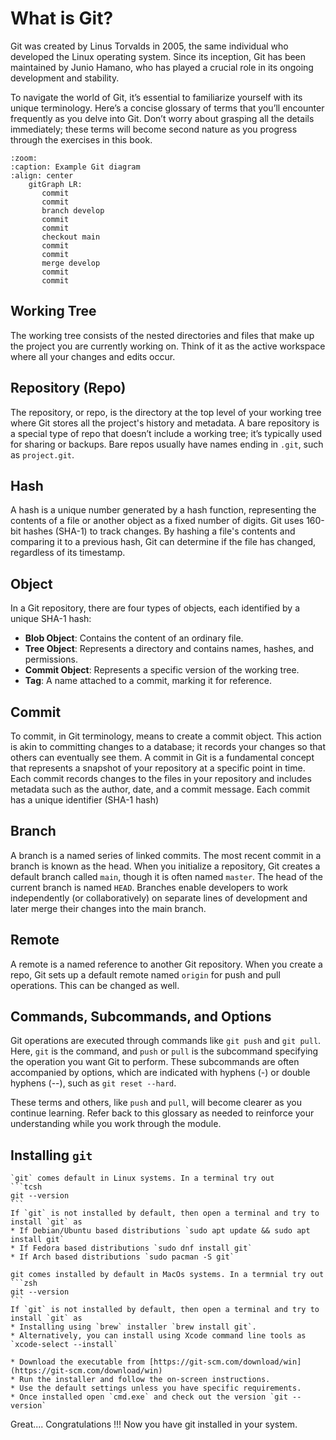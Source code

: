 # What is Git?

Git was created by Linus Torvalds in 2005, the same individual who developed the Linux operating system. Since its inception, Git has been maintained by Junio Hamano, who has played a crucial role in its ongoing development and stability.

To navigate the world of Git, it’s essential to familiarize yourself with its unique terminology. Here’s a concise glossary of terms that you’ll encounter frequently as you delve into Git. Don’t worry about grasping all the details immediately; these terms will become second nature as you progress through the exercises in this book.


```{mermaid} 
:zoom:
:caption: Example Git diagram
:align: center
    gitGraph LR:
       commit
       commit
       branch develop
       commit
       commit
       checkout main
       commit
       commit
       merge develop
       commit
       commit
```


## **Working Tree**
The working tree consists of the nested directories and files that make up the project you are currently working on. Think of it as the active workspace where all your changes and edits occur.

## **Repository (Repo)**
The repository, or repo, is the directory at the top level of your working tree where Git stores all the project's history and metadata. A bare repository is a special type of repo that doesn’t include a working tree; it’s typically used for sharing or backups. Bare repos usually have names ending in `.git`, such as `project.git`.

## **Hash**
A hash is a unique number generated by a hash function, representing the contents of a file or another object as a fixed number of digits. Git uses 160-bit hashes (SHA-1) to track changes. By hashing a file's contents and comparing it to a previous hash, Git can determine if the file has changed, regardless of its timestamp.

## **Object**
In a Git repository, there are four types of objects, each identified by a unique SHA-1 hash:
- **Blob Object**: Contains the content of an ordinary file.
- **Tree Object**: Represents a directory and contains names, hashes, and permissions.
- **Commit Object**: Represents a specific version of the working tree.
- **Tag**: A name attached to a commit, marking it for reference.

## **Commit**
To commit, in Git terminology, means to create a commit object. This action is akin to committing changes to a database; it records your changes so that others can eventually see them. A commit in Git is a fundamental concept that represents a snapshot of your repository at a specific point in time. Each commit records changes to the files in your repository and includes metadata such as the author, date, and a commit message. Each commit has a unique identifier (SHA-1 hash)

## **Branch**
A branch is a named series of linked commits. The most recent commit in a branch is known as the head. When you initialize a repository, Git creates a default branch called `main`, though it is often named `master`. The head of the current branch is named `HEAD`. Branches enable developers to work independently (or collaboratively) on separate lines of development and later merge their changes into the main branch.

## **Remote**
A remote is a named reference to another Git repository. When you create a repo, Git sets up a default remote named `origin` for push and pull operations. This can be changed as well. 

## **Commands, Subcommands, and Options**
Git operations are executed through commands like `git push` and `git pull`. Here, `git` is the command, and `push` or `pull` is the subcommand specifying the operation you want Git to perform. These subcommands are often accompanied by options, which are indicated with hyphens (-) or double hyphens (--), such as `git reset --hard`.

These terms and others, like `push` and `pull`, will become clearer as you continue learning. Refer back to this glossary as needed to reinforce your understanding while you work through the module.

## Installing `git`

````{tab} Linux
`git` comes default in Linux systems. In a terminal try out
```tcsh
git --version
```
If `git` is not installed by default, then open a terminal and try to install `git` as 
* If Debian/Ubuntu based distributions `sudo apt update && sudo apt install git`
* If Fedora based distributions `sudo dnf install git`
* If Arch based distributions `sudo pacman -S git`
````
````{tab} MacOs
git comes installed by default in MacOs systems. In a termnial try out 
```zsh
git --version
```
If `git` is not installed by default, then open a terminal and try to install `git` as 
* Installing using `brew` installer `brew install git`.
* Alternatively, you can install using Xcode command line tools as `xcode-select --install`
````
````{tab} Windows
* Download the executable from [https://git-scm.com/download/win](https://git-scm.com/download/win)
* Run the installer and follow the on-screen instructions.
* Use the default settings unless you have specific requirements.
* Once installed open `cmd.exe` and check out the version `git --version`
````
Great.... Congratulations !!! Now you have git installed in your system.

